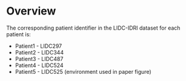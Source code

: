 # Overview

The corresponding patient identifier in the LIDC-IDRI dataset for each patient is:
* Patient1 - LIDC297
* Patient2 - LIDC344
* Patient3 - LIDC487
* Patient4 - LIDC524
* Patient5 - LIDC525 (environment used in paper figure)
